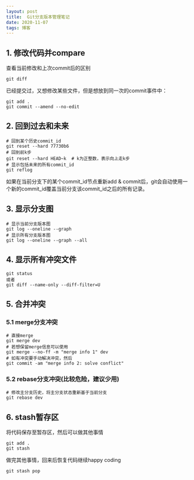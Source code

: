 ```yaml
---
layout: post
title:  Git分支版本管理笔记
date: 2020-11-07
tags: 博客
---
```


## 1. 修改代码并compare

查看当前修改和上次commit后的区别

	git diff

已经提交过，又想修改某些文件，但是想放到同一次的commit事件中：

	git add .
	git commit --amend --no-edit

## 2. 回到过去和未来

	# 回到某个历史commit_id
	git reset --hard 77730b6
	# 回到前k步
	git reset --hard HEAD~k  # k为正整数，表示向上走k步
	# 显示包括未来的所有commit_id
	git reflog


如果在当前分支下的某个commit\_id节点重新add & commit后，git会自动使用一个新的commit\_id覆盖当前分支该commit\_id之后的所有记录。

## 3. 显示分支图

	# 显示当前分支版本图
	git log --oneline --graph
	# 显示所有分支版本图
	git log --oneline --graph --all


## 4. 显示所有冲突文件

	git status
	或者
	git diff --name-only --diff-filter=U

## 5. 合并冲突
### 5.1 merge分支冲突

	# 直接merge
	git merge dev
	# 若想保留merge信息可以使用
	git merge --no-ff -m "merge info 1" dev
	# 如有冲突要手动解决冲突，然后
	git commit -am "merge info 2: solve conflict"

### 5.2 rebase分支冲突(比较危险，建议少用)

	# 修改主分支历史，将主分支状态重新基于当前分支
	git rebase dev

## 6. stash暂存区

将代码保存至暂存区，然后可以做其他事情

	git add .
	git stash
	
做完其他事情，回来后恢复代码继续happy coding

	git stash pop